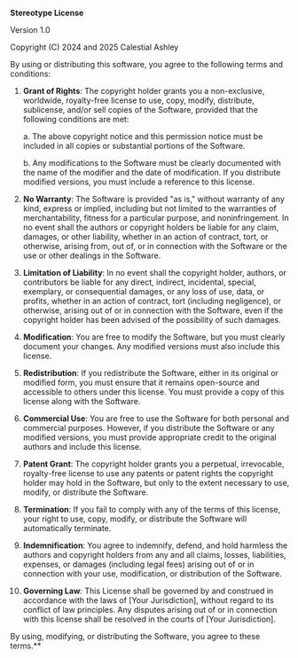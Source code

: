 **Stereotype License**

Version 1.0

Copyright (C) 2024 and 2025 Calestial Ashley 

By using or distributing this software, you agree to the following terms and conditions:

1. **Grant of Rights**:
   The copyright holder grants you a non-exclusive, worldwide, royalty-free license to use, copy, modify, distribute, sublicense, and/or sell copies of the Software, provided that the following conditions are met:
   
   a. The above copyright notice and this permission notice must be included in all copies or substantial portions of the Software.

   b. Any modifications to the Software must be clearly documented with the name of the modifier and the date of modification. If you distribute modified versions, you must include a reference to this license.

2. **No Warranty**:
   The Software is provided "as is," without warranty of any kind, express or implied, including but not limited to the warranties of merchantability, fitness for a particular purpose, and noninfringement. In no event shall the authors or copyright holders be liable for any claim, damages, or other liability, whether in an action of contract, tort, or otherwise, arising from, out of, or in connection with the Software or the use or other dealings in the Software.

3. **Limitation of Liability**:
   In no event shall the copyright holder, authors, or contributors be liable for any direct, indirect, incidental, special, exemplary, or consequential damages, or any loss of use, data, or profits, whether in an action of contract, tort (including negligence), or otherwise, arising out of or in connection with the Software, even if the copyright holder has been advised of the possibility of such damages.

4. **Modification**:
   You are free to modify the Software, but you must clearly document your changes. Any modified versions must also include this license.

5. **Redistribution**:
   If you redistribute the Software, either in its original or modified form, you must ensure that it remains open-source and accessible to others under this license. You must provide a copy of this license along with the Software.

6. **Commercial Use**:
   You are free to use the Software for both personal and commercial purposes. However, if you distribute the Software or any modified versions, you must provide appropriate credit to the original authors and include this license.

7. **Patent Grant**:
   The copyright holder grants you a perpetual, irrevocable, royalty-free license to use any patents or patent rights the copyright holder may hold in the Software, but only to the extent necessary to use, modify, or distribute the Software.

8. **Termination**:
   If you fail to comply with any of the terms of this license, your right to use, copy, modify, or distribute the Software will automatically terminate.

9. **Indemnification**:
   You agree to indemnify, defend, and hold harmless the authors and copyright holders from any and all claims, losses, liabilities, expenses, or damages (including legal fees) arising out of or in connection with your use, modification, or distribution of the Software.

10. **Governing Law**:
    This License shall be governed by and construed in accordance with the laws of [Your Jurisdiction], without regard to its conflict of law principles. Any disputes arising out of or in connection with this license shall be resolved in the courts of [Your Jurisdiction].

By using, modifying, or distributing the Software, you agree to these terms.**
